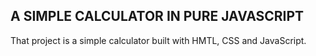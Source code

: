 ## A SIMPLE CALCULATOR IN PURE JAVASCRIPT

That project is a simple calculator built with HMTL, CSS and JavaScript.
